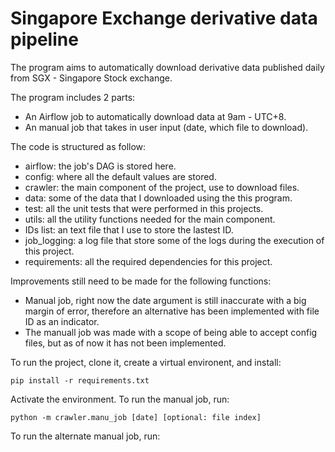 # Singapore Exchange derivative data pipeline
The program aims to automatically download derivative data published daily from SGX - Singapore Stock exchange.

The program includes 2 parts: 
- An Airflow job to automatically download data at 9am - UTC+8.
- An manual job that takes in user input (date, which file to download).

The code is structured as follow:
- airflow: the job's DAG is stored here.
- config: where all the default values are stored.
- crawler: the main component of the project, use to download files.
- data: some of the data that I downloaded using the this program.
- test: all the unit tests that were performed in this projects.
- utils: all the utility functions needed for the main component.
- IDs list: an text file that I use to store the lastest ID.
- job_logging: a log file that store some of the logs during the execution of this project.
- requirements: all the required dependencies for this project.

Improvements still need to be made for the following functions:
- Manual job, right now the date argument is still inaccurate with a big margin of error, therefore an alternative has been implemented with file ID as an indicator.
- The manuall job was made with a scope of being able to accept config files, but as of now it has not been implemented.

To run the project, clone it, create a virtual environent, and install:
```
pip install -r requirements.txt
```
Activate the environment.
To run the manual job, run:
```
python -m crawler.manu_job [date] [optional: file index]
```
To run the alternate manual job, run:

